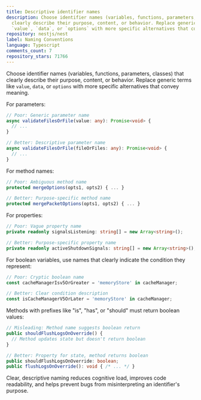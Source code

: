 ```yaml
---
title: Descriptive identifier names
description: Choose identifier names (variables, functions, parameters, classes) that
  clearly describe their purpose, content, or behavior. Replace generic terms like
  `value`, `data`, or `options` with more specific alternatives that convey meaning.
repository: nestjs/nest
label: Naming Conventions
language: Typescript
comments_count: 7
repository_stars: 71766
---
```


Choose identifier names (variables, functions, parameters, classes) that clearly describe their purpose, content, or behavior. Replace generic terms like `value`, `data`, or `options` with more specific alternatives that convey meaning.

For parameters:
```typescript
// Poor: Generic parameter name
async validateFilesOrFile(value: any): Promise<void> {
  // ...
}

// Better: Descriptive parameter name
async validateFilesOrFile(fileOrFiles: any): Promise<void> {
  // ...
}
```

For method names:
```typescript
// Poor: Ambiguous method name
protected mergeOptions(opts1, opts2) { ... }

// Better: Purpose-specific method name
protected mergePacketOptions(opts1, opts2) { ... }
```

For properties:
```typescript
// Poor: Vague property name
private readonly signalsListening: string[] = new Array<string>();

// Better: Purpose-specific property name
private readonly activeShutdownSignals: string[] = new Array<string>();
```

For boolean variables, use names that clearly indicate the condition they represent:
```typescript
// Poor: Cryptic boolean name
const cacheManagerIsv5OrGreater = 'memoryStore' in cacheManager;

// Better: Clear condition description
const isCacheManagerV5OrLater = 'memoryStore' in cacheManager;
```

Methods with prefixes like "is", "has", or "should" must return boolean values:
```typescript
// Misleading: Method name suggests boolean return
public shouldFlushLogsOnOverride() {
  // Method updates state but doesn't return boolean
}

// Better: Property for state, method returns boolean
public shouldFlushLogsOnOverride: boolean;
public flushLogsOnOverride(): void { /* ... */ }
```

Clear, descriptive naming reduces cognitive load, improves code readability, and helps prevent bugs from misinterpreting an identifier's purpose.